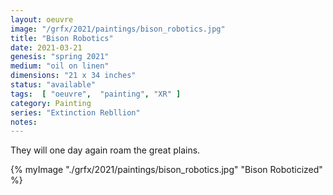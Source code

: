 ```yaml
---
layout: oeuvre 
image: "/grfx/2021/paintings/bison_robotics.jpg"
title: "Bison Robotics"
date: 2021-03-21
genesis: "spring 2021"
medium: "oil on linen"
dimensions: "21 x 34 inches"
status: "available" 
tags:  [ "oeuvre",  "painting", "XR" ]  
category: Painting 
series: "Extinction Rebllion"
notes: 
---
```


They will one day again roam the great plains. 

{% myImage "./grfx/2021/paintings/bison_robotics.jpg" "Bison Roboticized" %}
